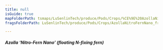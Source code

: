```yaml
---
title: null
isGuide: true
mapFolderPath: tsmaps/LuSenlinTech/produce/Pods/Crops/%CE%9E%20AzollaNitroFernNano
fragsFolderPath: LuSenlinTech/produce/Pods/Crops/AzollaNitroFernNano_frags

---
```



<!-- tsGuideRenderComment {"guide":{"id":"yGB1iR1zE","path":"LuSenlinTech/produce/Pods/Crops","fragmentFolderPath":"LuSenlinTech/produce/Pods/Crops/AzollaNitroFernNano_frags"},"fragment":{"id":"yGB1iR1zE","topLevelMapKey":"y4a2qP01yM","mapKeyChain":"y4a2qP01yM","guideID":"yGB1iR2AU","guidePath":"c:/GitHub/MuddySpud/MuddySpud.github.io/tsmaps/LuSenlinTech/produce/Pods/Crops/AzollaNitroFernNano.tspod","chartKey":"y4a2qP01yM","isLeaf":false,"options":[{"id":"yGB1if0z8","option":"Azolla - a deeper dive","order":1,"isAncillary":true}]}} -->

##### Azolla ‘Nitro-Fern Nano’ *(floating N-fixing fern)*

